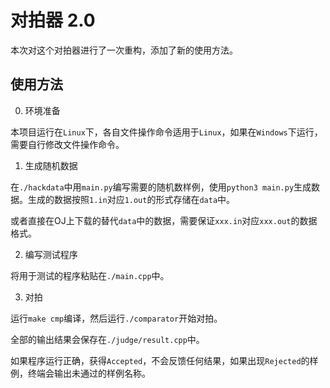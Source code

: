 # 对拍器 2.0

本次对这个对拍器进行了一次重构，添加了新的使用方法。

## 使用方法

0. 环境准备

本项目运行在`Linux`下，各自文件操作命令适用于`Linux`，如果在`Windows`下运行，需要自行修改文件操作命令。

1. 生成随机数据

在`./hackdata`中用`main.py`编写需要的随机数样例，使用`python3 main.py`生成数据。生成的数据按照`1.in`对应`1.out`的形式存储在`data`中。

或者直接在OJ上下载的替代`data`中的数据，需要保证`xxx.in`对应`xxx.out`的数据格式。

2. 编写测试程序

将用于测试的程序粘贴在`./main.cpp`中。

3. 对拍

运行`make cmp`编译，然后运行`./comparator`开始对拍。

全部的输出结果会保存在`./judge/result.cpp`中。

如果程序运行正确，获得`Accepted`，不会反馈任何结果，如果出现`Rejected`的样例，终端会输出未通过的样例名称。
